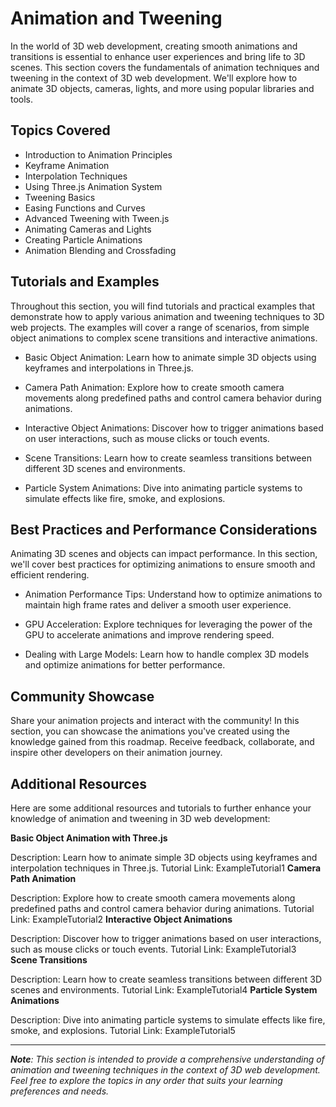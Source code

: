 # Animation and Tweening

In the world of 3D web development, creating smooth animations and transitions is essential to enhance user experiences and bring life to 3D scenes. This section covers the fundamentals of animation techniques and tweening in the context of 3D web development. We'll explore how to animate 3D objects, cameras, lights, and more using popular libraries and tools.

## Topics Covered

- Introduction to Animation Principles
- Keyframe Animation
- Interpolation Techniques
- Using Three.js Animation System
- Tweening Basics
- Easing Functions and Curves
- Advanced Tweening with Tween.js
- Animating Cameras and Lights
- Creating Particle Animations
- Animation Blending and Crossfading

## Tutorials and Examples

Throughout this section, you will find tutorials and practical examples that demonstrate how to apply various animation and tweening techniques to 3D web projects. The examples will cover a range of scenarios, from simple object animations to complex scene transitions and interactive animations.

- Basic Object Animation: Learn how to animate simple 3D objects using keyframes and interpolations in Three.js.

- Camera Path Animation: Explore how to create smooth camera movements along predefined paths and control camera behavior during animations.

- Interactive Object Animations: Discover how to trigger animations based on user interactions, such as mouse clicks or touch events.

- Scene Transitions: Learn how to create seamless transitions between different 3D scenes and environments.

- Particle System Animations: Dive into animating particle systems to simulate effects like fire, smoke, and explosions.

## Best Practices and Performance Considerations

Animating 3D scenes and objects can impact performance. In this section, we'll cover best practices for optimizing animations to ensure smooth and efficient rendering.

- Animation Performance Tips: Understand how to optimize animations to maintain high frame rates and deliver a smooth user experience.

- GPU Acceleration: Explore techniques for leveraging the power of the GPU to accelerate animations and improve rendering speed.

- Dealing with Large Models: Learn how to handle complex 3D models and optimize animations for better performance.

## Community Showcase

Share your animation projects and interact with the community! In this section, you can showcase the animations you've created using the knowledge gained from this roadmap. Receive feedback, collaborate, and inspire other developers on their animation journey.

## Additional Resources

Here are some additional resources and tutorials to further enhance your knowledge of animation and tweening in 3D web development:

**Basic Object Animation with Three.js**

Description: Learn how to animate simple 3D objects using keyframes and interpolation techniques in Three.js.
Tutorial Link: ExampleTutorial1
**Camera Path Animation**

Description: Explore how to create smooth camera movements along predefined paths and control camera behavior during animations.
Tutorial Link: ExampleTutorial2
**Interactive Object Animations**

Description: Discover how to trigger animations based on user interactions, such as mouse clicks or touch events.
Tutorial Link: ExampleTutorial3
**Scene Transitions**

Description: Learn how to create seamless transitions between different 3D scenes and environments.
Tutorial Link: ExampleTutorial4
**Particle System Animations**

Description: Dive into animating particle systems to simulate effects like fire, smoke, and explosions.
Tutorial Link: ExampleTutorial5

---

_**Note**: This section is intended to provide a comprehensive understanding of animation and tweening techniques in the context of 3D web development. Feel free to explore the topics in any order that suits your learning preferences and needs._
